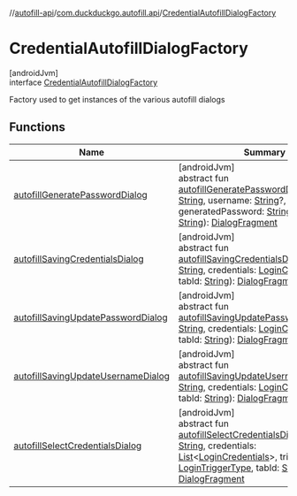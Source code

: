 //[autofill-api](../../../index.md)/[com.duckduckgo.autofill.api](../index.md)/[CredentialAutofillDialogFactory](index.md)

# CredentialAutofillDialogFactory

[androidJvm]\
interface [CredentialAutofillDialogFactory](index.md)

Factory used to get instances of the various autofill dialogs

## Functions

| Name | Summary |
|---|---|
| [autofillGeneratePasswordDialog](autofill-generate-password-dialog.md) | [androidJvm]<br>abstract fun [autofillGeneratePasswordDialog](autofill-generate-password-dialog.md)(url: [String](https://kotlinlang.org/api/latest/jvm/stdlib/kotlin/-string/index.html), username: [String](https://kotlinlang.org/api/latest/jvm/stdlib/kotlin/-string/index.html)?, generatedPassword: [String](https://kotlinlang.org/api/latest/jvm/stdlib/kotlin/-string/index.html), tabId: [String](https://kotlinlang.org/api/latest/jvm/stdlib/kotlin/-string/index.html)): [DialogFragment](https://developer.android.com/reference/kotlin/androidx/fragment/app/DialogFragment.html) |
| [autofillSavingCredentialsDialog](autofill-saving-credentials-dialog.md) | [androidJvm]<br>abstract fun [autofillSavingCredentialsDialog](autofill-saving-credentials-dialog.md)(url: [String](https://kotlinlang.org/api/latest/jvm/stdlib/kotlin/-string/index.html), credentials: [LoginCredentials](../../com.duckduckgo.autofill.api.domain.app/-login-credentials/index.md), tabId: [String](https://kotlinlang.org/api/latest/jvm/stdlib/kotlin/-string/index.html)): [DialogFragment](https://developer.android.com/reference/kotlin/androidx/fragment/app/DialogFragment.html) |
| [autofillSavingUpdatePasswordDialog](autofill-saving-update-password-dialog.md) | [androidJvm]<br>abstract fun [autofillSavingUpdatePasswordDialog](autofill-saving-update-password-dialog.md)(url: [String](https://kotlinlang.org/api/latest/jvm/stdlib/kotlin/-string/index.html), credentials: [LoginCredentials](../../com.duckduckgo.autofill.api.domain.app/-login-credentials/index.md), tabId: [String](https://kotlinlang.org/api/latest/jvm/stdlib/kotlin/-string/index.html)): [DialogFragment](https://developer.android.com/reference/kotlin/androidx/fragment/app/DialogFragment.html) |
| [autofillSavingUpdateUsernameDialog](autofill-saving-update-username-dialog.md) | [androidJvm]<br>abstract fun [autofillSavingUpdateUsernameDialog](autofill-saving-update-username-dialog.md)(url: [String](https://kotlinlang.org/api/latest/jvm/stdlib/kotlin/-string/index.html), credentials: [LoginCredentials](../../com.duckduckgo.autofill.api.domain.app/-login-credentials/index.md), tabId: [String](https://kotlinlang.org/api/latest/jvm/stdlib/kotlin/-string/index.html)): [DialogFragment](https://developer.android.com/reference/kotlin/androidx/fragment/app/DialogFragment.html) |
| [autofillSelectCredentialsDialog](autofill-select-credentials-dialog.md) | [androidJvm]<br>abstract fun [autofillSelectCredentialsDialog](autofill-select-credentials-dialog.md)(url: [String](https://kotlinlang.org/api/latest/jvm/stdlib/kotlin/-string/index.html), credentials: [List](https://kotlinlang.org/api/latest/jvm/stdlib/kotlin.collections/-list/index.html)&lt;[LoginCredentials](../../com.duckduckgo.autofill.api.domain.app/-login-credentials/index.md)&gt;, triggerType: [LoginTriggerType](../../com.duckduckgo.autofill.api.domain.app/-login-trigger-type/index.md), tabId: [String](https://kotlinlang.org/api/latest/jvm/stdlib/kotlin/-string/index.html)): [DialogFragment](https://developer.android.com/reference/kotlin/androidx/fragment/app/DialogFragment.html) |

